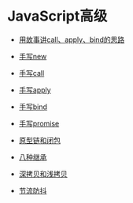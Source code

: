 <!--
 * @Description: 目录
 * @Author: ygp
 * @Date: 2021-02-21 19:06:19
 * @LastEditors: ygp
 * @LastEditTime: 2021-03-28 22:07:13
-->
# JavaScript高级
- [用故事讲call、apply、bind的思路](story/stroy.md)
- [手写new](write_new.js)
- [手写call](write_call.js)
- [手写apply](write_apply.js)
- [手写bind](write_bind.js)
- [手写promise](write_promise.js)


- [原型链和闭包](prototype_chain.js)
- [八种继承](inheritance.js)
- [深拷贝和浅拷贝](copy.js)

- [节流防抖](throttle_debounce.js)